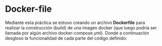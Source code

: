 # Docker-file

Mediante esta práctica se estuvo creando un archivo **Dockerfile** para realizar la construcción (build) de una imagen docker (que luego podría ser llamada por algún archivo docker-compose.yml).
Donde a continuación desgloso la funcionalidad de cada parte del código definido:


